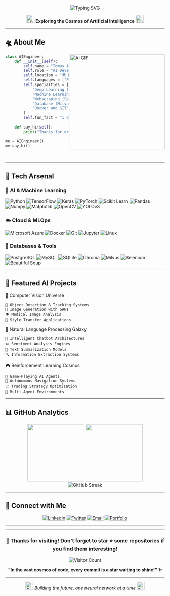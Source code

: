 
<div align="center">
  
![Typing SVG](https://readme-typing-svg.herokuapp.com?font=Fira+Code&size=30&duration=3000&pause=1000&color=00FFFF&center=true&vCenter=true&multiline=true&width=600&height=100&lines=AI+Developer+%26+ML+Engineer;Neural+Networks+%26+Graphs)

<img src="https://raw.githubusercontent.com/Tarikul-Islam-Anik/Animated-Fluent-Emojis/master/Emojis/Travel%20and%20places/Milky%20Way.png" alt="Milky Way" width="25" /> **Exploring the Cosmos of Artificial Intelligence** <img src="https://raw.githubusercontent.com/Tarikul-Islam-Anik/Animated-Fluent-Emojis/master/Emojis/Travel%20and%20places/Milky%20Way.png" alt="Milky Way" width="25" />

</div>

---

## 🛸 About Me

<img align="right" alt="AI GIF" src="https://media.giphy.com/media/LaVp0AyqR5bGsC5Cbm/giphy.gif" width="300" />

```python
class AIEngineer:
    def __init__(self):
        self.name = "Tomas Alberti"
        self.role = "AI Developer"
        self.location = "🌍 Buenos Aires, Argentina (freelance)"
        self.languages = ["Python", "SQL", "JavaScript"]
        self.specialties = [
            "Deep Learning (NLP, CV, RNN)",
            "Machine Learning", "Data Science",
            "Webscraping (Selenium, BeautifulSoup)"
            "Database (Milvus, Chroma, MySQL)"
            "Docker and GIT"
        ]
        self.fun_fact = "I dream in neural networks! 🧠✨"
    
    def say_hi(self):
        print("Thanks for dropping by! Let's build the future together 🚀")

me = AIEngineer()
me.say_hi()
```

<br clear="right"/>

---

## 🌟 Tech Arsenal

### 🧠 AI & Machine Learning
![Python](https://img.shields.io/badge/Python-3776AB?style=for-the-badge&logo=python&logoColor=white)
![TensorFlow](https://img.shields.io/badge/TensorFlow-FF6F00?style=for-the-badge&logo=tensorflow&logoColor=white)
![Keras](https://img.shields.io/badge/Keras-D00000?style=for-the-badge&logo=keras&logoColor=white)
![PyTorch](https://img.shields.io/badge/PyTorch-EE4C2C?style=for-the-badge&logo=pytorch&logoColor=white)
![Scikit Learn](https://img.shields.io/badge/scikit_learn-F7931E?style=for-the-badge&logo=scikit-learn&logoColor=white)
![Pandas](https://img.shields.io/badge/Pandas-150458?style=for-the-badge&logo=pandas&logoColor=white)
![Numpy](https://img.shields.io/badge/Numpy-777BB4?style=for-the-badge&logo=numpy&logoColor=white)
![Matplotlib](https://img.shields.io/badge/Matplotlib-3175a2?style=for-the-badge&logo=matplotlib&logoColor=white)
![OpenCV](https://img.shields.io/badge/OpenCV-5C3EE8?style=for-the-badge&logo=opencv&logoColor=white)
![YOLOv8](https://img.shields.io/badge/YOLOv8-28A745?style=for-the-badge&labelColor=black)

### ☁️ Cloud & MLOps
![Microsoft Azure](https://img.shields.io/badge/Microsoft_Azure-0089D6?style=for-the-badge&logo=microsoft-azure&logoColor=white)
![Docker](https://img.shields.io/badge/Docker-2CA5E0?style=for-the-badge&logo=docker&logoColor=white)
![Git](https://img.shields.io/badge/GIT-E44C30?style=for-the-badge&logo=git&logoColor=white)
![Jupyter](https://img.shields.io/badge/Jupyter-F37626.svg?&style=for-the-badge&logo=Jupyter&logoColor=white)
![Linux](https://img.shields.io/badge/Linux-FCC624?style=for-the-badge&logo=linux&logoColor=black)

### 💾 Databases & Tools
![PostgreSQL](https://img.shields.io/badge/PostgreSQL-316192?style=for-the-badge&logo=postgresql&logoColor=white)
![MySQL](https://img.shields.io/badge/MySQL-005C84?style=for-the-badge&logo=mysql&logoColor=white)
![SQLite](https://img.shields.io/badge/SQLite-07405E?style=for-the-badge&logo=sqlite&logoColor=white)
![Chroma](https://img.shields.io/badge/Chroma-5A43E4?style=for-the-badge&logo=chroma&logoColor=white)
![Milvus](https://img.shields.io/badge/Milvus-00A6E0?style=for-the-badge&logo=milvus&logoColor=white)
![Selenium](https://img.shields.io/badge/Selenium-43B02A?style=for-the-badge&logo=selenium&logoColor=white)
![Beautiful Soup](https://img.shields.io/badge/Beautiful_Soup-000000?style=for-the-badge)

</div>

---

## 🚀 Featured AI Projects

🎯 Computer Vision Universe
```
🔮 Object Detection & Tracking Systems
🌈 Image Generation with GANs
👁️ Medical Image Analysis
🎨 Style Transfer Applications
```

🧠 Natural Language Processing Galaxy
```
💬 Intelligent Chatbot Architectures  
📊 Sentiment Analysis Engines
📝 Text Summarization Models
🔍 Information Extraction Systems
```

🎮 Reinforcement Learning Cosmos
```
🤖 Game-Playing AI Agents
🚗 Autonomous Navigation Systems
📈 Trading Strategy Optimization
🎯 Multi-Agent Environments
```

</div>

---

## 📊 GitHub Analytics

<div align="center">
  <img height="180em" src="https://github-readme-stats.vercel.app/api?username=SatSadhu&show_icons=true&theme=radical&include_all_commits=true&count_private=true&hide_border=true&bg_color=0d1117&title_color=00ffff&text_color=ffffff&icon_color=ff00ff"/>
  <img height="180em" src="https://github-readme-stats.vercel.app/api/top-langs/?username=SatSadhu&layout=compact&langs_count=8&theme=radical&hide_border=true&bg_color=0d1117&title_color=00ffff&text_color=ffffff"/>
</div>

<div align="center">
  <img src="https://github-readme-streak-stats.herokuapp.com/?user=SatSadhu&theme=radical&hide_border=true&background=0d1117&stroke=00ffff&ring=ff00ff&fire=ffff00&currStreakLabel=00ffff" alt="GitHub Streak" />
</div>

---

## 🤝 Connect with Me

<div align="center">

[![LinkedIn](https://img.shields.io/badge/LinkedIn-0077B5?style=for-the-badge&logo=linkedin&logoColor=white)](https://linkedin.com/in/satsadhu)
[![Twitter](https://img.shields.io/badge/Twitter-1DA1F2?style=for-the-badge&logo=twitter&logoColor=white)](https://twitter.com/satsadhu)
[![Email](https://img.shields.io/badge/Email-D14836?style=for-the-badge&logo=gmail&logoColor=white)](mailto:your.email@domain.com)
[![Portfolio](https://img.shields.io/badge/Portfolio-FF5722?style=for-the-badge&logo=todoist&logoColor=white)](https://your-portfolio.com)

</div>

---

---

<div align="center">

### 🌟 Thanks for visiting! Don't forget to star ⭐ some repositories if you find them interesting!

![Visitor Count](https://profile-counter.glitch.me/SatSadhu/count.svg)

**"In the vast cosmos of code, every commit is a star waiting to shine!" ✨**

---

<img src="https://raw.githubusercontent.com/Tarikul-Islam-Anik/Animated-Fluent-Emojis/master/Emojis/Travel%20and%20places/Rocket.png" alt="Rocket" width="25" /> *Building the future, one neural network at a time* <img src="https://raw.githubusercontent.com/Tarikul-Islam-Anik/Animated-Fluent-Emojis/master/Emojis/Travel%20and%20places/Rocket.png" alt="Rocket" width="25" />

</div>

